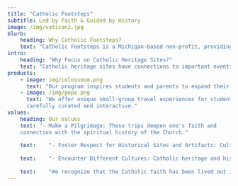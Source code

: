 ```yaml
---
title: "Catholic Footsteps"
subtitle: Led by Faith & Guided by History
image: /img/vatican2.jpg
blurb:
    heading: Why Catholic Footsteps?
    text: "Catholic Footsteps is a Michigan-based non-profit, providing curated, all-inclusive, Catholic heritage travel experiences for students and their families. "
intro:
    heading: "Why Focus on Catholic Heritage Sites?"
    text: "Catholic heritage sites have connections to important events or people in the history of the Catholic Church and often contain art and artifacts that tell the story of the Catholic faith, its history, and its diverse communities. These sites help Catholic students learn and feel more connected to their faith."
products:
    - image: img/colosseum.png
      text: "Our program inspires students and parents to expand their view of the global Catholic community and provides additional context and color for Catholic teachings."
    - image: /img/pope.png
      text: "We offer unique small-group travel experiences for students with their parent or guardian, that are 
      carefully curated and interactive."
values:
    heading: Our Values
    text: "- Make a Pilgrimage: These trips deepen one's faith and
    connection with the spiritual history of the Church."
    
    text:    "- Foster Respect for Historical Sites and Artifacts: Cultivate an appreciation for preservation."
        
    text:    "- Encounter Different Cultures: Catholic heritage and history is not limited to one country or culture, it is a global heritage."
    
    text:    "We recognize that the Catholic faith has been lived out in many different ways throughout history and that by understanding and appreciating different cultural expressions of the faith, we can deepen our own understanding of our Catholic faith."
---
```


